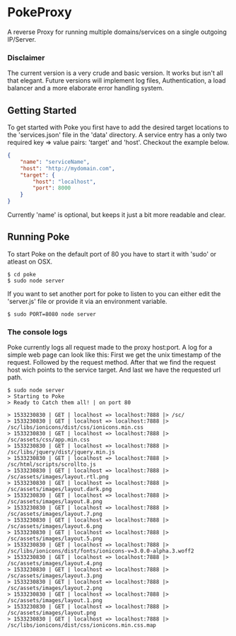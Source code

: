 # PokeProxy
A reverse Proxy for running multiple domains/services on a single outgoing IP/Server. 

### Disclaimer
The current version is a very crude and basic version. It works but isn't all that elegant. 
Future versions will implement log files, Authentication, a load balancer and a more elaborate error handling system.

## Getting Started
To get started with Poke you first have to add the desired target locations to the 'services.json' file in the 'data' directory.
A service entry has a only two required key => value pairs: 'target' and 'host'. Checkout the example below.

```JSON
{
    "name": "serviceName",
    "host": "http://mydomain.com",
    "target": {
        "host": "localhost",
        "port": 8000
    }
}
```

Currently 'name' is optional, but keeps it just a bit more readable and clear.

## Running Poke
To start Poke on the default port of 80 you have to start it with 'sudo' or atleast on OSX.

```console
$ cd poke
$ sudo node server
```

If you want to set another port for poke to listen to you can either edit the 'server.js' file or provide it via an environment variable.

```console
$ sudo PORT=8080 node server
```

### The console logs
Poke currently logs all request made to the proxy host:port. A log for a simple web page can look like this:
First we get the unix timestamp of the request. Followed by the request method.
After that we find the request host wich points to the service target.
And last we have the requested url path.
```console
$ sudo node server
> Starting to Poke
> Ready to Catch them all! | on port 80

> 1533230830 | GET | localhost => localhost:7888 |> /sc/
> 1533230830 | GET | localhost => localhost:7888 |> /sc/libs/ionicons/dist/css/ionicons.min.css
> 1533230830 | GET | localhost => localhost:7888 |> /sc/assets/css/app.min.css
> 1533230830 | GET | localhost => localhost:7888 |> /sc/libs/jquery/dist/jquery.min.js
> 1533230830 | GET | localhost => localhost:7888 |> /sc/html/scripts/scrollto.js
> 1533230830 | GET | localhost => localhost:7888 |> /sc/assets/images/layout.rtl.png
> 1533230830 | GET | localhost => localhost:7888 |> /sc/assets/images/layout.dark.png
> 1533230830 | GET | localhost => localhost:7888 |> /sc/assets/images/layout.8.png
> 1533230830 | GET | localhost => localhost:7888 |> /sc/assets/images/layout.7.png
> 1533230830 | GET | localhost => localhost:7888 |> /sc/assets/images/layout.6.png
> 1533230830 | GET | localhost => localhost:7888 |> /sc/assets/images/layout.5.png
> 1533230830 | GET | localhost => localhost:7888 |> /sc/libs/ionicons/dist/fonts/ionicons-v=3.0.0-alpha.3.woff2
> 1533230830 | GET | localhost => localhost:7888 |> /sc/assets/images/layout.4.png
> 1533230830 | GET | localhost => localhost:7888 |> /sc/assets/images/layout.3.png
> 1533230830 | GET | localhost => localhost:7888 |> /sc/assets/images/layout.2.png
> 1533230830 | GET | localhost => localhost:7888 |> /sc/assets/images/layout.1.png
> 1533230830 | GET | localhost => localhost:7888 |> /sc/assets/images/layout.png
> 1533230830 | GET | localhost => localhost:7888 |> /sc/libs/ionicons/dist/css/ionicons.min.css.map
```